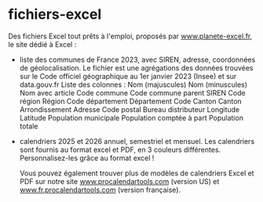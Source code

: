 # fichiers-excel

Des fichiers Excel tout prêts à l'emploi, proposés par www.planete-excel.fr, le site dédié à Excel :

- liste des communes de France 2023, avec SIREN, adresse, coordonnées de géolocalisation. Le fichier est une agrégations des données trouvées sur le Code officiel géographique au 1er janvier 2023 (Insee) et sur data.gouv.fr
  Liste des colonnes :
      Nom (majuscules)
      Nom (minuscules)
      Nom avec article
      Code commune
      Code commune parent
      SIREN
      Code région
      Région
      Code département
      Département
      Code
      Canton
      Canton
      Arrondissement
      Adresse
      Code postal
      Bureau distributeur
      Longitude
      Latitude
      Population municipale
      Population comptée à part
      Population totale
  
- calendriers 2025 et 2026 annuel, semestriel et mensuel. Les calendriers sont fournis au format excel et PDF, en 3 couleurs différentes. Personnalisez-les grâce au format excel !

  Vous pouvez également trouver plus de modèles de calendriers Excel et PDF sur notre site www.procalendartools.com (version US) et www.fr.procalendartools.com (version française).
